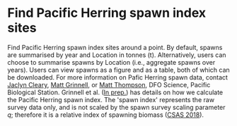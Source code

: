 # Find Pacific Herring spawn index sites

Find Pacific Herring spawn index sites around a point.
By default, spawns are summarised by year and Location in tonnes (t).
Alternatively, users can choose to summarise spawns by Location (i.e., aggregate spawns over years).
Users can view spawns as a figure and as a table, both of which can be downloaded.
For more information on Pafic Herring spawn data, contact
[Jaclyn Cleary](mailto:Jaclyn.Cleary@dfo-mpo.gc.ca),
[Matt Grinnell](mailto:Matthew.Grinnell@dfo-mpo.gc.ca), or
[Matt Thompson](mailto:Matthew.Thompson@dfo-mpo.gc.ca@dfo-mpo.gc.ca),
DFO Science, Pacific Biological Station.
Grinnell et al. ([In prep.](https://github.com/grinnellm/HerringSpawnDocumentation/blob/master/SpawnIndexTechnicalReport.pdf)) has details on how we calculate the Pacific Herring spawn index.
The 'spawn index' represents the raw survey data only, and is not scaled by the spawn survey scaling parameter *q*;	
therefore it is a relative index of spawning biomass ([CSAS 2018](http://www.dfo-mpo.gc.ca/csas-sccs/Publications/SAR-AS/2018/2018_002-eng.html)).